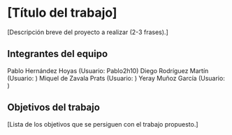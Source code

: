 # [Título del trabajo]

[Descripción breve del proyecto a realizar (2-3 frases).]

## Integrantes del equipo

Pablo Hernández Hoyas (Usuario: Pablo2h10)
Diego Rodríguez Martín (Usuario: )
Miquel de Zavala Prats (Usuario: )
Yeray Muñoz García (Usuario: )

## Objetivos del trabajo

[Lista de los objetivos que se persiguen con el trabajo propuesto.]

